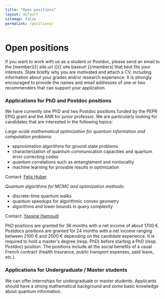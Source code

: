 ```yaml
---
title: "Open positions"
layout: default
sitemap: false
permalink: /positions/
---
```


# Open positions

If you want to work with us as a student or Postdoc, please send an email to the [member]({{ site.url }}{{ site.baseurl }}/members) that best fits your interests. State briefly why you are motivated and attach a CV, including information about your grades and/or research experience. It is strongly encouraged to provide the names and email addresses of one or two recommenders that can support your application.

### Applications for PhD and Postdoc positions

We have currently one PhD and two Postdoc positions funded by the PEPR EPIQ grant and the ANR for junior professor. We are particularly looking for candidates that are interested in the following topics:

*Large-scale mathematical optimization for quantum information and computation problems:*

- approximation algorithms for ground state problems
- characterization of quantum communication capacities
and quantum error correcting codes
- quantum correlations such as entanglement and nonlocality
- machine learning for provable results in optimization

Contact: [Felix Huber](mailto:felix.huber@labri.fr)

*Quantum algorithms for MCMC and optimization methods:*
  - discrete-time quantum walks
  - quantum speedups for algorithmic convex geometry
  - algorithms and lower bounds in query complexity

Contact: [Yassine Hamoudi](mailto:yassine.hamoudi@labri.fr)

PhD positions are granted for 36 months with a net income of about 1700 €.
Postdocs positions are granted for 24 months with a net income ranging between 2100 € and 2500 € depending on the candidate experience. It is required to hold a master's degree (resp. PhD) before starting a PhD (resp. Postdoc) position.
The positions include all the social benefits of a usual French contract (health insurance, public transport expenses, paid leave, etc.).

### Applications for Undergraduate / Master students
We can offer internships for undergraduate or master students. Applicants should have a strong mathematical background and some basic knowledge about quantum information.

<br>
